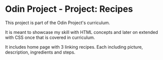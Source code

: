# Odin Project - Project: Recipes
This project is part of the Odin Project's curriculum.

It is meant to showcase my skill with HTML concepts and later on extended with CSS once that is covered in curriculum.

It includes home page with 3 linking recipes. Each including picture, description, ingredients and steps.